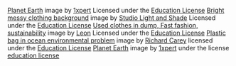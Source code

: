 [Planet Earth](https://stock.adobe.com/images/planet-earth-europe-3d-rendering/175966058?prev_url=detail) image by [1xpert](https://stock.adobe.com/contributor/201314181/1xpert?load_type=author&prev_url=detail) Licensed under the [Education License](https://stock.adobe.com/license-terms)
[Bright messy clothing background](https://stock.adobe.com/images/bright-messy-clothing-background/27928371?prev_url=detail) image by [Studio Light and Shade](https://stock.adobe.com/contributor/166049/studio-light-shade?load_type=author&prev_url=detail) Licensed under the [Education License](https://stock.adobe.com/license-terms)
[Used clothes in dump, Fast fashion, sustainability](https://stock.adobe.com/images/used-clothes-in-dump-fast-fashion-sustainability/550735410?prev_url=detail) image by [Leon](https://stock.adobe.com/contributor/211178447/leon?load_type=author&prev_url=detail) Licensed under the [Education License](https://stock.adobe.com/license-terms)
[Plastic bag in ocean environmental problem](https://stock.adobe.com/images/plastic-pollution-in-ocean-environmental-problem-turtles-can-eat-plastic-bags-mistaking-them-for-jellyfish/278282717?prev_url=detail) image by [Richard Carey](https://stock.adobe.com/contributor/261787/richard-carey?load_type=author&prev_url=details) licensed under the [Education License](https://stock.adobe.com/license-terms)
[Planet Earth](https://stock.adobe.com/images/planet-earth-europe-3d-rendering/175966058?prev_url=detail) image by [1xpert](https://stock.adobe.com/contributor/201314181/1xpert?load_type=author&prev_url=detail) under the license [education license](https://stock.adobe.com/license-terms) 
